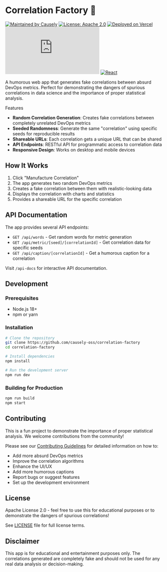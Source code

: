 # Correlation Factory 🔄

[![Maintained by Causely](https://img.shields.io/badge/Maintained%20by-Causely.ai-blue)](https://www.causely.ai)
[![License: Apache 2.0](https://img.shields.io/badge/License-Apache%202.0-blue.svg)](https://opensource.org/licenses/Apache-2.0)
[![Deployed on Vercel](https://img.shields.io/badge/Deployed%20on-Vercel-black&logo=vercel)](https://correlation-factory.vercel.app)
[![Next.js](https://img.shields.io/badge/Next.js-15.4.4-black&logo=next.js)](https://nextjs.org/)
[![React](https://img.shields.io/badge/React-19.1.0-blue&logo=react)](https://reactjs.org/)

A humorous web app that generates fake correlations between absurd DevOps metrics. Perfect for demonstrating the dangers of spurious correlations in data science and the importance of proper statistical analysis.

<picture>
  <source media="(prefers-color-scheme: dark)" srcset="./public/example-dark.png">
  <img alt="" src="./public/example-light.png>
</picture>

## Features

- **Random Correlation Generation**: Creates fake correlations between completely unrelated DevOps metrics
- **Seeded Randomness**: Generate the same "correlation" using specific seeds for reproducible results
- **Shareable URLs**: Each correlation gets a unique URL that can be shared
- **API Endpoints**: RESTful API for programmatic access to correlation data
- **Responsive Design**: Works on desktop and mobile devices

## How It Works

1. Click "Manufacture Correlation"
2. The app generates two random DevOps metrics
3. Creates a fake correlation between them with realistic-looking data
4. Displays the correlation with charts and statistics
5. Provides a shareable URL for the specific correlation

## API Documentation

The app provides several API endpoints:

- `GET /api/words` - Get random words for metric generation
- `GET /api/metric/[seed]/[correlationId]` - Get correlation data for specific seeds
- `GET /api/caption/[correlationId]` - Get a humorous caption for a correlation

Visit `/api-docs` for interactive API documentation.

## Development

### Prerequisites

- Node.js 18+
- npm or yarn

### Installation

```bash
# Clone the repository
git clone https://github.com/causely-oss/correlation-factory
cd correlation-factory

# Install dependencies
npm install

# Run the development server
npm run dev
```

### Building for Production

```bash
npm run build
npm start
```

## Contributing

This is a fun project to demonstrate the importance of proper statistical analysis. We welcome contributions from the community!

Please see our [Contributing Guidelines](CONTRIBUTING.md) for detailed information on how to:

- Add more absurd DevOps metrics
- Improve the correlation algorithms
- Enhance the UI/UX
- Add more humorous captions
- Report bugs or suggest features
- Set up the development environment

## License

Apache License 2.0 - feel free to use this for educational purposes or to demonstrate the dangers of spurious correlations!

See [LICENSE](LICENSE) file for full license terms.

## Disclaimer

This app is for educational and entertainment purposes only. The correlations generated are completely fake and should not be used for any real data analysis or decision-making.
